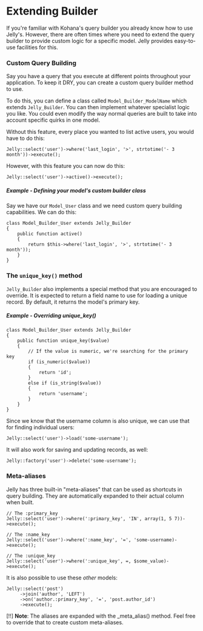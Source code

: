 # Extending Builder

If you're familiar with Kohana's query builder you already know how to use
Jelly's. However, there are often times where you need to extend the query
builder to provide custom logic for a specific model. Jelly provides
easy-to-use facilities for this.

### Custom Query Building

Say you have a query that you execute at different points throughout your
application. To keep it DRY, you can create a custom query builder method
to use.

To do this, you can define a class called `Model_Builder_ModelName` which
extends `Jelly_Builder`. You can then implement whatever specialist logic you
like. You could even modify the way normal queries are built to take into
account specific quirks in one model.

Without this feature, every place you wanted to list active users, you would
have to do this:

    Jelly::select('user')->where('last_login', '>', strtotime('- 3 month'))->execute();

However, with this feature you can now do this:

    Jelly::select('user')->active()->execute();

##### Example - Defining your model's custom builder class

Say we have our `Model_User` class and we need custom query building
capabilities. We can do this:

    class Model_Builder_User extends Jelly_Builder
    {
        public function active()
        {
            return $this->where('last_login', '>', strtotime('- 3 month'));
        }
    }

### The `unique_key()` method

`Jelly_Builder` also implements a special method that you are encouraged to
override. It is expected to return a field name to use for loading a unique
record. By default, it returns the model's primary key.

##### Example - Overriding unique_key()

    class Model_Builder_User extends Jelly_Builder
    {
        public function unique_key($value)
        {
            // If the value is numeric, we're searching for the primary key
            if (is_numeric($value))
            {
                return 'id';
            }
            else if (is_string($value))
            {
                return 'username';
            }
        }
    }

Since we know that the username column is also unique, we can use that for
finding individual users:

    Jelly::select('user')->load('some-username');
    
It will also work for saving and updating records, as well:

    Jelly::factory('user')->delete('some-username');
    
### Meta-aliases

Jelly has three built-in "meta-aliases" that can be used as shortcuts in query
building. They are automatically expanded to their actual column when built.

    // The :primary_key
    Jelly::select('user')->where(':primary_key', 'IN', array(1, 5 7))->execute();
    
    // The :name_key
    Jelly::select('user')->where(':name_key', '=', 'some-username)->execute();
    
    // The :unique_key
    Jelly::select('user')->where(':unique_key', =, $some_value)->execute();
    
It is also possible to use these *other* models:

    Jelly::select('post')
         ->join('author', 'LEFT')
         ->on('author.:primary_key', '=', 'post.author_id')
         ->execute();
         
[!!] **Note**: The aliases are expanded with the _meta\_alias() method. Feel free to override that to create custom meta-aliases.